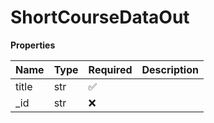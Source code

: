 # ShortCourseDataOut

**Properties**

| Name  | Type | Required | Description |
| :---- | :--- | :------- | :---------- |
| title | str  | ✅       |             |
| \_id  | str  | ❌       |             |

<!-- This file was generated by liblab | https://liblab.com/ -->
